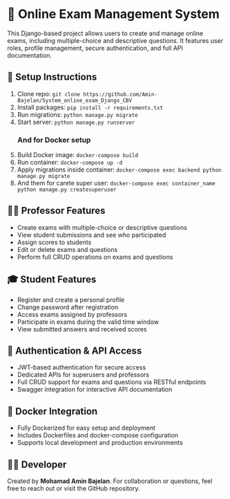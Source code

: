 <!DOCTYPE html>
<html lang="en">
<head>
  <meta charset="UTF-8">
</head>
<body>
  <h1>📝 Online Exam Management System</h1>
  <p>This Django-based project allows users to create and manage online exams, including multiple-choice and descriptive questions. It features user roles, profile management, secure authentication, and full API documentation.</p>

  <h2>🚀 Setup Instructions</h2>
  <ol>
    <li>Clone repo: <code>git clone https://github.com/Amin-Bajelan/System_online_exam_Django_CBV</code></li>
    <li>Install packages: <code>pip install -r requirements.txt</code></li>
    <li>Run migrations: <code>python manage.py migrate</code></li>
    <li>Start server: <code>python manage.py runserver</code></li>
    <h3>And for Docker setup</h3>
    <li>Build Docker image: <code>docker-compose build</code></li>
    <li>Run container: <code>docker-compose up -d</code></li>
    <li>Apply migrations inside container: <code>docker-compose exec backend python manage.py migrate</code></li>
    <li>And them for carete super user: <code>docker-compose exec container_name python manage.py createsuperuser</code></li>
   
  </ol>

  <h2>👨‍🏫 Professor Features</h2>
  <ul>
    <li>Create exams with multiple-choice or descriptive questions</li>
    <li>View student submissions and see who participated</li>
    <li>Assign scores to students</li>
    <li>Edit or delete exams and questions</li>
    <li>Perform full CRUD operations on exams and questions</li>
  </ul>

  <h2>🎓 Student Features</h2>
  <ul>
    <li>Register and create a personal profile</li>
    <li>Change password after registration</li>
    <li>Access exams assigned by professors</li>
    <li>Participate in exams during the valid time window</li>
    <li>View submitted answers and received scores</li>
  </ul>

  <h2>🔐 Authentication & API Access</h2>
  <ul>
    <li>JWT-based authentication for secure access</li>
    <li>Dedicated APIs for superusers and professors</li>
    <li>Full CRUD support for exams and questions via RESTful endpoints</li>
    <li>Swagger integration for interactive API documentation</li>
  </ul>

  <h2>🐳 Docker Integration</h2>
  <ul>
    <li>Fully Dockerized for easy setup and deployment</li>
    <li>Includes Dockerfiles and docker-compose configuration</li>
    <li>Supports local development and production environments</li>
  </ul>

  <h2>👨‍💻 Developer</h2>
  <p>Created by <strong>Mohamad Amin Bajelan</strong>. For collaboration or questions, feel free to reach out or visit the GitHub repository.</p>
</body>
</html>
